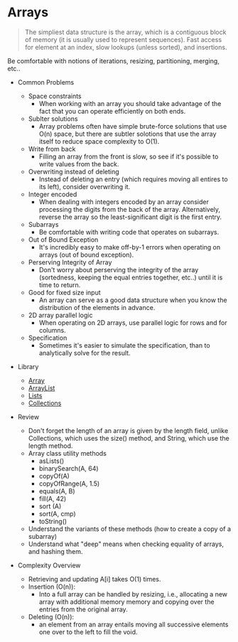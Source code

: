 # Arrays #

> The simpliest data structure is the array, which is a contiguous block of memory (it is usually used to represent sequences). 
  Fast access for element at an index, slow lookups (unless sorted), and insertions.

Be comfortable with notions of iterations, resizing, partitioning, merging, etc..


- Common Problems
    - Space constraints 
        - When working with an array you should take advantage of the fact that you can operate efficiently on both ends.
    - Sublter solutions 
        - Array problems often have simple brute-force solutions that use O(n) space, but there are subtler
          solotions that use the array itself to reduce space complexity to O(1).
    - Write from back 
        - Filling an array from the front is slow, so see if it's possible to write values from the back.
    - Overwriting instead of deleting
        - Instead of deleting an entry (which requires moving all entires to its left), consider overwriting it.
    - Integer encoded
        - When dealing with integers encoded by an array consider processing the digits from the back of the array.
          Alternatively, reverse the array so the least-significant digit is the first entry.
    - Subarrays
        - Be comfortable with writing code that operates on subarrays.
    - Out of Bound Exception
        - It's incredibly easy to make off-by-1 errors when operating on arrays (out of bound exception).
    - Perserving Integrity of Array
        - Don't worry about perserving the integrity of the array (sortedness, keeping the equal entries together, etc..) until it is time to return.
    - Good for fixed size input
        - An array can serve as a good data structure when you know the distribution of the elements in advance.
    - 2D array parallel logic
        - When operating on 2D arrays, use parallel logic for rows and for columns.
    - Specification
        - Sometimes it's easier to simulate the specification, than to analytically solve for the result.
     
- Library
    - [Array](https://docs.oracle.com/javase/7/docs/api/java/util/Arrays.html)
    - [ArrayList](https://docs.oracle.com/javase/8/docs/api/java/util/ArrayList.html)
    - [Lists](https://docs.oracle.com/javase/8/docs/api/java/util/List.html)
    - [Collections](https://docs.oracle.com/javase/8/docs/api/?java/util/Collections.html)

- Review
    - Don't forget the length of an array is given by the length field, unlike Collections, which uses the size() method, 
      and String, which use the length method.
    - Array class utility methods
        -  asLists()
        -  binarySearch(A, 64)
        -  copyOf(A)
        -  copyOfRange(A, 1.5)
        -  equals(A, B)
        -  fill(A, 42)
        -  sort (A)
        -  sort(A, cmp)
        -  toString()
    - Understand the variants of these methods (how to create a copy of a subarray)
    - Understand what "deep" means when checking equality of arrays, and hashing them.
         

- Complexity Overview  
    - Retrieving and updating A[i] takes O(1) times.
    - Insertion (O(n)): 
        - Into a full array can be handled by resizing, i.e., allocating a new array with additional memory
          memory and copying over the entries from the original array. 
    - Deleting (O(n)): 
        - an element from an array entails moving all successive elements one over to the left to fill the void.     